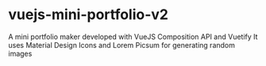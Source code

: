 # vuejs-mini-portfolio-v2

A mini portfolio maker developed with VueJS Composition API and Vuetify
It uses Material Design Icons and Lorem Picsum for generating random images
